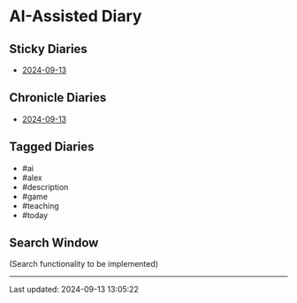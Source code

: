 # AI-Assisted Diary

## Sticky Diaries
- [2024-09-13](entries\2024-09-13.md)

## Chronicle Diaries
- [2024-09-13](entries\2024-09-13.md)

## Tagged Diaries
- #ai
- #alex
- #description
- #game
- #teaching
- #today

## Search Window
(Search functionality to be implemented)

---

Last updated: 2024-09-13 13:05:22
